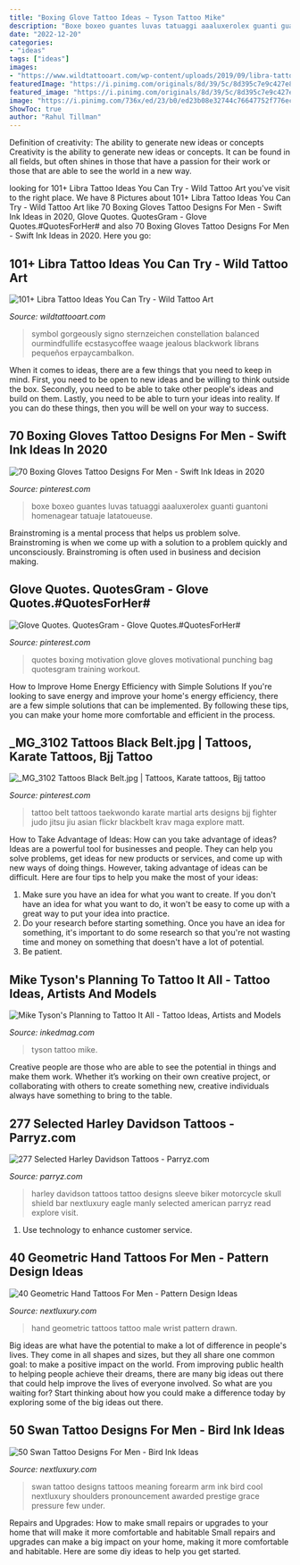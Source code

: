 ```yaml
---
title: "Boxing Glove Tattoo Ideas ~ Tyson Tattoo Mike"
description: "Boxe boxeo guantes luvas tatuaggi aaaluxerolex guanti guantoni homenagear tatuaje latatoueuse"
date: "2022-12-20"
categories:
- "ideas"
tags: ["ideas"]
images:
- "https://www.wildtattooart.com/wp-content/uploads/2019/09/libra-tattoos-51-1.jpg"
featuredImage: "https://i.pinimg.com/originals/8d/39/5c/8d395c7e9c427e8394c91d83e09fe5fb.jpg"
featured_image: "https://i.pinimg.com/originals/8d/39/5c/8d395c7e9c427e8394c91d83e09fe5fb.jpg"
image: "https://i.pinimg.com/736x/ed/23/b0/ed23b08e32744c76647752f776ecc4f0.jpg"
ShowToc: true
author: "Rahul Tillman"
---
```



Definition of creativity: The ability to generate new ideas or concepts
Creativity is the ability to generate new ideas or concepts. It can be found in all fields, but often shines in those that have a passion for their work or those that are able to see the world in a new way.

	

		
looking for 101+ Libra Tattoo Ideas You Can Try - Wild Tattoo Art you've visit to the right place. We have 8 Pictures about 101+ Libra Tattoo Ideas You Can Try - Wild Tattoo Art like 70 Boxing Gloves Tattoo Designs For Men - Swift Ink Ideas in 2020, Glove Quotes. QuotesGram - Glove Quotes.#QuotesForHer# and also 70 Boxing Gloves Tattoo Designs For Men - Swift Ink Ideas in 2020. Here you go:
		
    
## 101+ Libra Tattoo Ideas You Can Try - Wild Tattoo Art

<img loading=lazy src="https://www.wildtattooart.com/wp-content/uploads/2019/09/libra-tattoos-51-1.jpg" onerror="this.onerror=null;this.src='https://tse4.mm.bing.net/th?id=OIP.KEdJ24zwZrzvTxMHlicTDAHaIk&amp;pid=15.1';" alt="101+ Libra Tattoo Ideas You Can Try - Wild Tattoo Art">

_Source: wildtattooart.com_

>symbol gorgeously signo sternzeichen constellation balanced ourmindfullife ecstasycoffee waage jealous blackwork librans pequeños erpaycambalkon. 

	

When it comes to ideas, there are a few things that you need to keep in mind. First, you need to be open to new ideas and be willing to think outside the box. Secondly, you need to be able to take other people's ideas and build on them. Lastly, you need to be able to turn your ideas into reality. If you can do these things, then you will be well on your way to success.

    
## 70 Boxing Gloves Tattoo Designs For Men - Swift Ink Ideas In 2020

<img loading=lazy src="https://i.pinimg.com/736x/ed/23/b0/ed23b08e32744c76647752f776ecc4f0.jpg" onerror="this.onerror=null;this.src='https://tse2.mm.bing.net/th?id=OIP.z8m4tlICyK50rkExBLpGXgHaHa&amp;pid=15.1';" alt="70 Boxing Gloves Tattoo Designs For Men - Swift Ink Ideas in 2020">

_Source: pinterest.com_

>boxe boxeo guantes luvas tatuaggi aaaluxerolex guanti guantoni homenagear tatuaje latatoueuse. 

	

Brainstroming is a mental process that helps us problem solve. Brainstroming is when we come up with a solution to a problem quickly and unconsciously. Brainstroming is often used in business and decision making.

    
## Glove Quotes. QuotesGram - Glove Quotes.#QuotesForHer#

<img loading=lazy src="https://i.pinimg.com/736x/5f/ca/cb/5fcacb5f936e8d67a52be4a67127e3d0--boxing-fitness-boxing-gloves.jpg" onerror="this.onerror=null;this.src='https://tse3.mm.bing.net/th?id=OIP.fegZUOEDNtUh-YHaYAWWQgHaHa&amp;pid=15.1';" alt="Glove Quotes. QuotesGram - Glove Quotes.#QuotesForHer#">

_Source: pinterest.com_

>quotes boxing motivation glove gloves motivational punching bag quotesgram training workout. 

	

How to Improve Home Energy Efficiency with Simple Solutions
If you're looking to save energy and improve your home's energy efficiency, there are a few simple solutions that can be implemented. By following these tips, you can make your home more comfortable and efficient in the process.

    
## _MG_3102 Tattoos Black Belt.jpg | Tattoos, Karate Tattoos, Bjj Tattoo

<img loading=lazy src="https://i.pinimg.com/originals/8d/39/5c/8d395c7e9c427e8394c91d83e09fe5fb.jpg" onerror="this.onerror=null;this.src='https://tse3.mm.bing.net/th?id=OIP.TwyswtR6iM_Dk5ipznWQxQAAAA&amp;pid=15.1';" alt="_MG_3102 Tattoos Black Belt.jpg | Tattoos, Karate tattoos, Bjj tattoo">

_Source: pinterest.com_

>tattoo belt tattoos taekwondo karate martial arts designs bjj fighter judo jitsu jiu asian flickr blackbelt krav maga explore matt. 

	

How to Take Advantage of Ideas: How can you take advantage of ideas?
Ideas are a powerful tool for businesses and people. They can help you solve problems, get ideas for new products or services, and come up with new ways of doing things. However, taking advantage of ideas can be difficult. Here are four tips to help you make the most of your ideas: 
1. Make sure you have an idea for what you want to create. If you don't have an idea for what you want to do, it won't be easy to come up with a great way to put your idea into practice. 
2. Do your research before starting something. Once you have an idea for something, it's important to do some research so that you're not wasting time and money on something that doesn't have a lot of potential. 
3. Be patient.

    
## Mike Tyson&#039;s Planning To Tattoo It All - Tattoo Ideas, Artists And Models

<img loading=lazy src="https://www.inkedmag.com/.image/t_share/MTcxOTg5MzQxOTQ4NjE4MDUw/new-project.png" onerror="this.onerror=null;this.src='https://tse2.mm.bing.net/th?id=OIP.L5-wN2XvQuk-CFM-PEsWSwHaD4&amp;pid=15.1';" alt="Mike Tyson&#039;s Planning to Tattoo It All - Tattoo Ideas, Artists and Models">

_Source: inkedmag.com_

>tyson tattoo mike. 

	

Creative people are those who are able to see the potential in things and make them work. Whether it’s working on their own creative project, or collaborating with others to create something new, creative individuals always have something to bring to the table.

    
## 277 Selected Harley Davidson Tattoos - Parryz.com

<img loading=lazy src="http://parryz.com/wp-content/uploads/2017/09/Harley-Davidson-13.jpg" onerror="this.onerror=null;this.src='https://tse3.mm.bing.net/th?id=OIP.ooEzj5NbqCdBy-BKthQ10QHaHa&amp;pid=15.1';" alt="277 Selected Harley Davidson Tattoos - Parryz.com">

_Source: parryz.com_

>harley davidson tattoos tattoo designs sleeve biker motorcycle skull shield bar nextluxury eagle manly selected american parryz read explore visit. 

	

1. Use technology to enhance customer service.

    
## 40 Geometric Hand Tattoos For Men - Pattern Design Ideas

<img loading=lazy src="http://nextluxury.com/wp-content/uploads/geometric-flower-hand-male-tattoo-ideas.jpg" onerror="this.onerror=null;this.src='https://tse1.mm.bing.net/th?id=OIP.5ltvKYGLfSWrslqubmFeZgHaHa&amp;pid=15.1';" alt="40 Geometric Hand Tattoos For Men - Pattern Design Ideas">

_Source: nextluxury.com_

>hand geometric tattoos tattoo male wrist pattern drawn. 

	

Big ideas are what have the potential to make a lot of difference in people's lives. They come in all shapes and sizes, but they all share one common goal: to make a positive impact on the world. From improving public health to helping people achieve their dreams, there are many big ideas out there that could help improve the lives of everyone involved. So what are you waiting for? Start thinking about how you could make a difference today by exploring some of the big ideas out there.

    
## 50 Swan Tattoo Designs For Men - Bird Ink Ideas

<img loading=lazy src="http://nextluxury.com/wp-content/uploads/forearm-cool-swan-tattoo-design-ideas-for-male.jpg" onerror="this.onerror=null;this.src='https://tse4.mm.bing.net/th?id=OIP.LmuXm8bvRx1b6-nG10eQ0QAAAA&amp;pid=15.1';" alt="50 Swan Tattoo Designs For Men - Bird Ink Ideas">

_Source: nextluxury.com_

>swan tattoo designs tattoos meaning forearm arm ink bird cool nextluxury shoulders pronouncement awarded prestige grace pressure few under. 

	

Repairs and Upgrades: How to make small repairs or upgrades to your home that will make it more comfortable and habitable
Small repairs and upgrades can make a big impact on your home, making it more comfortable and habitable. Here are some diy ideas to help you get started.

